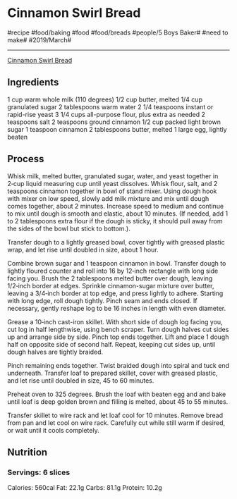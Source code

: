 # Cinnamon Swirl Bread
#recipe #food/baking #food #food/breads #people/5 Boys Baker# #need to make# #2019/March#
- - - -
[Cinnamon Swirl Bread](http://www.5boysbaker.com/cinnamon-swirl-bread/)

## Ingredients
1 cup warm whole milk (110 degrees)
1/2 cup butter, melted
1/4 cup granulated sugar
2 tablespoons warm water
2 1/4 teaspoons instant or rapid-rise yeast
3 1/4 cups all-purpose flour, plus extra as needed
2 teaspoons salt
2 teaspoons ground cinnamon
1/2 cup packed light brown sugar
1 teaspoon cinnamon
2 tablespoons butter, melted
1 large egg, lightly beaten

## Process
Whisk milk, melted butter, granulated sugar, water, and yeast together in 2‑cup liquid measuring cup until yeast dissolves. Whisk flour, salt, and 2 teaspoons cinnamon together in bowl of stand mixer. Using dough hook with mixer on low speed, slowly add milk mixture and mix until dough comes together, about 2 minutes. Increase speed to medium and continue to mix until dough is smooth and elastic, about 10 minutes. (If needed, add 1 to 2 tablespoons extra flour if the dough is sticky, it should pull away from the sides of the bowl but stick to bottom.).

Transfer dough to a lightly greased bowl, cover tightly with greased plastic wrap, and let rise until doubled in size, about 1 hour.

Combine brown sugar and 1 teaspoon cinnamon in bowl. Transfer dough to lightly floured counter and roll into 16 by 12‑inch rectangle with long side facing you. Brush the 2 tablespoons melted butter over dough, leaving 1/2‑inch border at edges. Sprinkle cinnamon-sugar mixture over butter, leaving a 3/4‑inch border at top edge, and press lightly to adhere. Starting with long edge, roll dough tightly. Pinch seam and ends closed. If necessary, gently reshape log to be 16 inches in length with even diameter.

Grease a 10‑inch cast-iron skillet. With short side of dough log facing you, cut log in half lengthwise, using bench scraper. Turn dough halves cut sides up and arrange side by side. Pinch top ends together. Lift and place 1 dough half on opposite side of second half. Repeat, keeping cut sides up, until dough halves are tightly braided.

Pinch remaining ends together. Twist braided dough into spiral and tuck end underneath. Transfer loaf to prepared skillet, cover with greased plastic, and let rise until doubled in size, 45 to 60 minutes.

Preheat oven to 325 degrees. Brush the loaf with beaten egg and and bake until loaf is deep golden brown and filling is melted, about 45 to 55 minutes.

Transfer skillet to wire rack and let loaf cool for 10 minutes. Remove bread from pan and let cool on wire rack. Carefully cut while still warm if desired, or wait until it cools completely.

## Nutrition
### Servings: 6 slices
Calories: 560cal
Fat: 22.1g
Carbs: 81.1g
Protein: 10.2g

